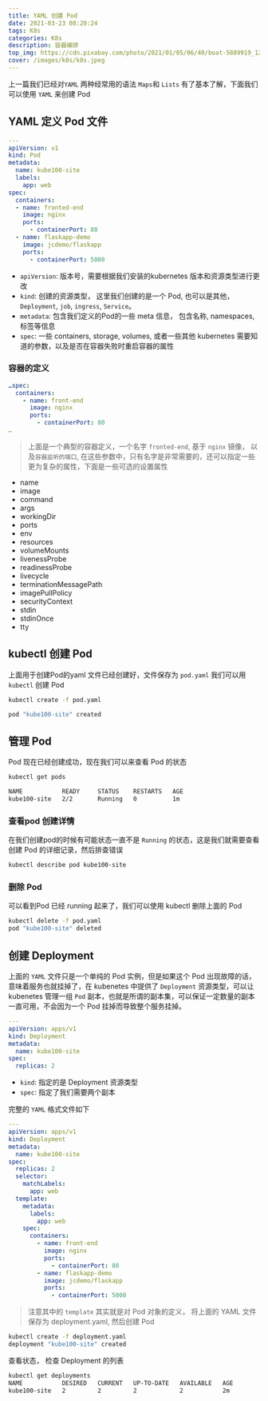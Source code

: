 ```yaml
---
title: YAML 创建 Pod
date: 2021-03-23 08:20:24
tags: K8s
categories: K8s
description: 容器编排
top_img: https://cdn.pixabay.com/photo/2021/01/05/06/40/boat-5889919_1280.png
cover: /images/k8s/k8s.jpeg
---
```

上一篇我们已经对`YAML` 两种经常用的语法 `Maps`和 `Lists` 有了基本了解，下面我们可以使用 `YAML` 来创建 Pod

## YAML 定义 Pod 文件

```yaml
---
apiVersion: v1
kind: Pod
metadata:
  name: kube100-site
  labels:
    app: web
spec:
  containers:
  - name: fronted-end
    image: nginx
    ports:
      - containerPort: 80
  - name: flaskapp-demo
    image: jcdemo/flaskapp
    ports:
      - containerPort: 5000
```

* `apiVersion`: 版本号，需要根据我们安装的kubernetes 版本和资源类型进行更改
* `kind`: 创建的资源类型， 这里我们创建的是一个 Pod, 也可以是其他，`Deployment`, `job`, `ingress`, `Service`。
* `metadata`: 包含我们定义的Pod的一些 meta 信息， 包含名称, namespaces, 标签等信息
* `spec`: 一些 containers, storage, volumes, 或者一些其他 kubernetes 需要知道的参数，以及是否在容器失败时重启容器的属性

### 容器的定义

```yaml
…spec:
  containers:
    - name: front-end
      image: nginx
      ports:
        - containerPort: 80
…
```
> 上面是一个典型的容器定义，一个名字 `fronted-end`, 基于 `nginx` 镜像， 以及`容器监听的端口`, 在这些参数中，只有名字是非常需要的，还可以指定一些更为复杂的属性，下面是一些可选的设置属性

* name
* image
* command
* args
* workingDir
* ports
* env
* resources
* volumeMounts
* livenessProbe
* readinessProbe
* livecycle
* terminationMessagePath
* imagePullPolicy
* securityContext
* stdin
* stdinOnce
* tty

## kubectl 创建 Pod

上面用于创建Pod的yaml 文件已经创建好，文件保存为 `pod.yaml` 我们可以用 `kubectl` 创建 Pod

```bash
kubectl create -f pod.yaml

pod "kube100-site" created
```

## 管理 Pod

Pod 现在已经创建成功，现在我们可以来查看 Pod 的状态

```bash
kubectl get pods

NAME           READY     STATUS    RESTARTS   AGE
kube100-site   2/2       Running   0          1m
```

### 查看pod 创建详情

在我们创建pod的时候有可能状态一直不是 `Running` 的状态，这是我们就需要查看创建 Pod 的详细记录，然后排查错误

```bash
kubectl describe pod kube100-site
```

### 删除 Pod

可以看到Pod 已经 running 起来了，我们可以使用 kubectl 删除上面的 Pod

```bash
kubectl delete -f pod.yaml
pod "kube100-site" deleted
```

## 创建 Deployment

上面的 `YAML` 文件只是一个单纯的 Pod 实例，但是如果这个 Pod 出现故障的话，意味着服务也就挂掉了，在 kubenetes 中提供了 `Deployment` 资源类型，可以让 kubenetes 管理一组 `Pod` 副本，也就是所谓的副本集，可以保证一定数量的副本一直可用，不会因为一个 Pod 挂掉而导致整个服务挂掉。

```yaml
---
apiVersion: apps/v1
kind: Deployment
metadata:
  name: kube100-site
spec:
  replicas: 2
```

* `kind`: 指定的是 Deployment 资源类型
* `spec`: 指定了我们需要两个副本

完整的 `YAML` 格式文件如下

```yaml
---
apiVersion: apps/v1
kind: Deployment
metadata:
  name: kube100-site
spec:
  replicas: 2
  selector:
    matchLabels:
      app: web
  template:
    metadata:
      labels:
        app: web
    spec:
      containers:
        - name: front-end
          image: nginx
          ports:
            - containerPort: 80
        - name: flaskapp-demo
          image: jcdemo/flaskapp
          ports:
            - containerPort: 5000
```

> 注意其中的 `template` 其实就是对 Pod 对象的定义， 将上面的 YAML 文件保存为 deployment.yaml, 然后创建 Pod

```bash
kubectl create -f deployment.yaml
deployment "kube100-site" created
```

查看状态， 检查 Deployment 的列表

```bash
kubectl get deployments
NAME           DESIRED   CURRENT   UP-TO-DATE   AVAILABLE   AGE
kube100-site   2         2         2            2           2m
```
